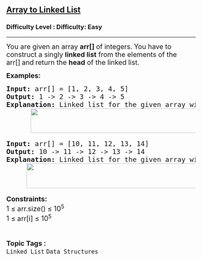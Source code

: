 <h2><a href="https://www.geeksforgeeks.org/problems/introduction-to-linked-list/1?page=17&category=Arrays,Strings,Hash,Tree,Linked%20List,Binary%20Search,Searching,Binary%20Search%20Tree,sliding-window,Heap,Map&sortBy=submissions">Array to Linked List</a></h2><h3>Difficulty Level : Difficulty: Easy</h3><hr><div class="problems_problem_content__Xm_eO"><p><span style="font-size: 18px;">You are given an array <strong>arr[]&nbsp;</strong></span><span style="font-size: 18px;">of integers</span><span style="font-size: 18px;">.<strong> </strong>You have to construct a singly <strong>linked list</strong> from the elements of the arr[]<strong>&nbsp;</strong>and<strong>&nbsp;</strong></span><span style="font-size: 18px;">return the <strong>head</strong> of the linked list.</span></p>
<p><strong><span style="font-size: 18px;">Examples:</span></strong></p>
<pre><span style="font-size: 18px;"><strong>Input: </strong>arr[] = [1, 2, 3, 4, 5]
<strong>Output: </strong>1 -&gt; 2 -&gt; 3 -&gt; 4 -&gt; 5 
<strong>Explanation:</strong> Linked list for the given array will be,<br> &nbsp; &nbsp; &nbsp;<img src="https://media.geeksforgeeks.org/img-practice/prod/addEditProblem/712529/Web/Other/blobid1_1755935571.webp" width="489" height="65"></span></pre>
<pre><span style="font-size: 18px;"><strong>Input: </strong>arr[] = [10, 11, 12, 13, 14]
<strong>Output: </strong>10 -&gt; 11 -&gt; 12 -&gt; 13 -&gt; 14
<strong>Explanation:</strong> Linked list for the given array will be,<br> &nbsp; &nbsp; <img src="https://media.geeksforgeeks.org/img-practice/prod/addEditProblem/712529/Web/Other/blobid2_1755935662.webp" width="497" height="66"></span></pre>
<p><span style="font-size: 18px;"><strong>Constraints:</strong><br>1 ≤ arr.size() ≤ 10<sup>5</sup><br>1 ≤ arr[i] ≤ 10<sup>5</sup></span></p></div><br><p><span style=font-size:18px><strong>Topic Tags : </strong><br><code>Linked List</code>&nbsp;<code>Data Structures</code>&nbsp;